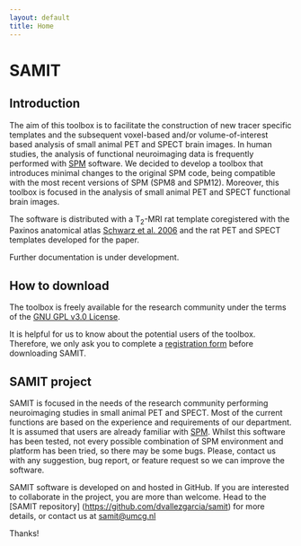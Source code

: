 ```yaml
---
layout: default
title: Home
---
```

# SAMIT

## Introduction

The aim of this toolbox is to facilitate the construction of new tracer specific templates and the subsequent voxel-based and/or volume-of-interest based analysis of small animal PET and SPECT brain images. In human studies, the analysis of functional neuroimaging data is frequently performed with [SPM](http://www.fil.ion.ucl.ac.uk/spm) software. We decided to develop a toolbox that introduces minimal changes to the original SPM code, being compatible with the most recent versions of SPM (SPM8 and SPM12). Moreover, this toolbox is focused in the analysis of small animal PET and SPECT functional brain images.

The software is distributed with a T<sub>2</sub>-MRI rat template coregistered with the Paxinos anatomical atlas [Schwarz et al. 2006](http://dx.doi.org/10.1016/j.neuroimage.2006.04.214) and the rat PET and SPECT templates developed for the paper.

Further documentation is under development.

## How to download

The toolbox is freely available for the research community under the terms of the [GNU GPL v3.0 License](https://github.com/dvallezgarcia/samit/blob/master/LICENSE).

It is helpful for us to know about the potential users of the toolbox. Therefore, we only ask you to complete a [registration form](/form) before downloading SAMIT.

## SAMIT project

SAMIT is focused in the needs of the research community performing neuroimaging studies in small animal PET and SPECT. Most of the current functions are based on the experience and requirements of our department.
It is assumed that users are already familiar with [SPM](http://www.fil.ion.ucl.ac.uk/spm). Whilst this software has been tested, not every possible combination of SPM environment and platform has been tried, so there may be some bugs. Please, contact us with any suggestion, bug report, or feature request so we can improve the software.

SAMIT software is developed on and hosted in GitHub. If you are interested to collaborate in the project, you are more than welcome. Head to the [SAMIT repository] (https://github.com/dvallezgarcia/samit) for more details, or contact us at <samit@umcg.nl>

Thanks!
